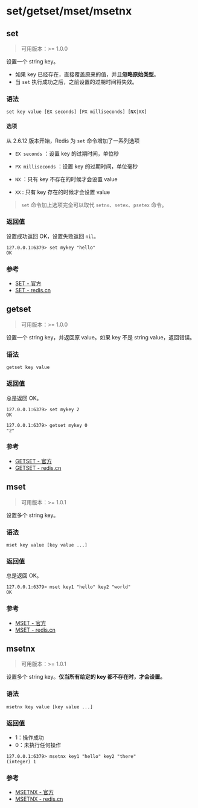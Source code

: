 # set/getset/mset/msetnx

## set

> 可用版本：>= 1.0.0

设置一个 string key。

- 如果 key 已经存在，直接覆盖原来的值，并且**忽略原始类型**。
- 当 `set` 执行成功之后，之前设置的过期时间将失效。

### 语法

```
set key value [EX seconds] [PX milliseconds] [NX|XX]
```

#### 选项

从 2.6.12 版本开始，Redis 为 `set` 命令增加了一系列选项

- `EX seconds` ：设置 key 的过期时间，单位秒

- `PX milliseconds` ：设置 key 的过期时间，单位毫秒

- `NX` ：只有 key 不存在的时候才会设置 value

- `XX` : 只有 key 存在的时候才会设置 value

> `set` 命令加上选项完全可以取代 `setnx`、`setex`、`psetex` 命令。

### 返回值

设置成功返回 OK，设置失败返回 `nil`。

```
127.0.0.1:6379> set mykey "hello"
OK
```

### 参考

- [SET - 官方](https://redis.io/commands/set)
- [SET - redis.cn](http://www.redis.cn/commands/set.html)


## getset

> 可用版本：>= 1.0.0

设置一个 string key，并返回原 value。如果 key 不是 string value，返回错误。

### 语法

```
getset key value
```

### 返回值

总是返回 OK。

```
127.0.0.1:6379> set mykey 2
OK

127.0.0.1:6379> getset mykey 0
"2"
```

### 参考

- [GETSET - 官方](https://redis.io/commands/getset)
- [GETSET - redis.cn](http://www.redis.cn/commands/getset.html)


## mset

> 可用版本：>= 1.0.1

设置多个 string key。

### 语法

```
mset key value [key value ...]
```

### 返回值

总是返回 OK。

```
127.0.0.1:6379> mset key1 "hello" key2 "world"
OK
```

### 参考

- [MSET - 官方](https://redis.io/commands/mset)
- [MSET - redis.cn](http://www.redis.cn/commands/mset.html)


## msetnx

> 可用版本：>= 1.0.1

设置多个 string key。**仅当所有给定的 key 都不存在时，才会设置。**

### 语法

```
msetnx key value [key value ...]
```

### 返回值

- 1：操作成功
- 0：未执行任何操作

```
127.0.0.1:6379> msetnx key1 "hello" key2 "there"
(integer) 1
```

### 参考

- [MSETNX - 官方](https://redis.io/commands/msetnx)
- [MSETNX - redis.cn](http://www.redis.cn/commands/msetnx.html)